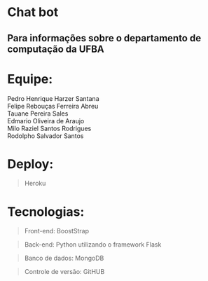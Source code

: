 # Chat bot 
## Para informações sobre o departamento de computação da UFBA
# Equipe:

Pedro Henrique Harzer Santana <br>
Felipe Rebouças Ferreira Abreu <br>
Tauane Pereira Sales <br>
Edmario Oliveira de Araujo<br>
Milo Raziel Santos Rodrigues<br>
Rodolpho Salvador Santos <br>

# Deploy:

>Heroku

# Tecnologias:

>Front-end: BoostStrap

>Back-end: Python utilizando o framework Flask

>Banco de dados: MongoDB

>Controle de versão: GitHUB
